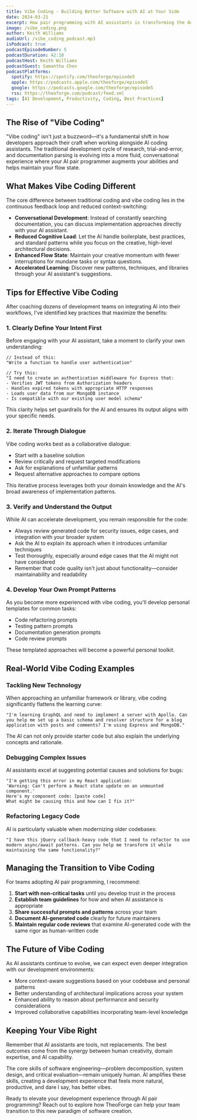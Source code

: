 ```yaml
---
title: Vibe Coding - Building Better Software with AI at Your Side
date: 2024-03-21
excerpt: How pair programming with AI assistants is transforming the development experience, boosting productivity, and changing the day-to-day reality of writing code.
image: /vibe_coding.png
author: Keith Williams
audioUrl: /vibe_coding_podcast.mp3
isPodcast: true
podcastEpisodeNumber: 5
podcastDuration: 42:18
podcastHost: Keith Williams
podcastGuest: Samantha Chen
podcastPlatforms:
  spotify: https://spotify.com/theoforge/episode5
  apple: https://podcasts.apple.com/theoforge/episode5
  google: https://podcasts.google.com/theoforge/episode5
  rss: https://theoforge.com/podcast/feed.xml
tags: [AI Development, Productivity, Coding, Best Practices]
---
```


## The Rise of "Vibe Coding"

"Vibe coding" isn't just a buzzword—it's a fundamental shift in how developers approach their craft when working alongside AI coding assistants. The traditional development cycle of research, trial-and-error, and documentation parsing is evolving into a more fluid, conversational experience where your AI pair programmer augments your abilities and helps maintain your flow state.

## What Makes Vibe Coding Different

The core difference between traditional coding and vibe coding lies in the continuous feedback loop and reduced context-switching:

* **Conversational Development**: Instead of constantly searching documentation, you can discuss implementation approaches directly with your AI assistant.
* **Reduced Cognitive Load**: Let the AI handle boilerplate, best practices, and standard patterns while you focus on the creative, high-level architectural decisions.
* **Enhanced Flow State**: Maintain your creative momentum with fewer interruptions for mundane tasks or syntax questions.
* **Accelerated Learning**: Discover new patterns, techniques, and libraries through your AI assistant's suggestions.

## Tips for Effective Vibe Coding

After coaching dozens of development teams on integrating AI into their workflows, I've identified key practices that maximize the benefits:

### 1. Clearly Define Your Intent First

Before engaging with your AI assistant, take a moment to clarify your own understanding:

```
// Instead of this:
"Write a function to handle user authentication"

// Try this:
"I need to create an authentication middleware for Express that:
- Verifies JWT tokens from Authorization headers
- Handles expired tokens with appropriate HTTP responses
- Loads user data from our MongoDB instance
- Is compatible with our existing user model schema"
```

This clarity helps set guardrails for the AI and ensures its output aligns with your specific needs.

### 2. Iterate Through Dialogue

Vibe coding works best as a collaborative dialogue:

* Start with a baseline solution
* Review critically and request targeted modifications
* Ask for explanations of unfamiliar patterns
* Request alternative approaches to compare options

This iterative process leverages both your domain knowledge and the AI's broad awareness of implementation patterns.

### 3. Verify and Understand the Output

While AI can accelerate development, you remain responsible for the code:

* Always review generated code for security issues, edge cases, and integration with your broader system
* Ask the AI to explain its approach when it introduces unfamiliar techniques
* Test thoroughly, especially around edge cases that the AI might not have considered
* Remember that code quality isn't just about functionality—consider maintainability and readability

### 4. Develop Your Own Prompt Patterns

As you become more experienced with vibe coding, you'll develop personal templates for common tasks:

* Code refactoring prompts
* Testing pattern prompts
* Documentation generation prompts
* Code review prompts

These templated approaches will become a powerful personal toolkit.

## Real-World Vibe Coding Examples

### Tackling New Technology

When approaching an unfamiliar framework or library, vibe coding significantly flattens the learning curve:

```
"I'm learning GraphQL and need to implement a server with Apollo. Can you help me set up a basic schema and resolver structure for a blog application with posts and comments? I'm using Express and MongoDB."
```

The AI can not only provide starter code but also explain the underlying concepts and rationale.

### Debugging Complex Issues

AI assistants excel at suggesting potential causes and solutions for bugs:

```
"I'm getting this error in my React application:
'Warning: Can't perform a React state update on an unmounted component.'
Here's my component code: [paste code]
What might be causing this and how can I fix it?"
```

### Refactoring Legacy Code

AI is particularly valuable when modernizing older codebases:

```
"I have this jQuery callback-heavy code that I need to refactor to use modern async/await patterns. Can you help me transform it while maintaining the same functionality?"
```

## Managing the Transition to Vibe Coding

For teams adopting AI pair programming, I recommend:

1. **Start with non-critical tasks** until you develop trust in the process
2. **Establish team guidelines** for how and when AI assistance is appropriate
3. **Share successful prompts and patterns** across your team
4. **Document AI-generated code** clearly for future maintainers
5. **Maintain regular code reviews** that examine AI-generated code with the same rigor as human-written code

## The Future of Vibe Coding

As AI assistants continue to evolve, we can expect even deeper integration with our development environments:

* More context-aware suggestions based on your codebase and personal patterns
* Better understanding of architectural implications across your system
* Enhanced ability to reason about performance and security considerations
* Improved collaborative capabilities incorporating team-level knowledge

## Keeping Your Vibe Right

Remember that AI assistants are tools, not replacements. The best outcomes come from the synergy between human creativity, domain expertise, and AI capability.

The core skills of software engineering—problem decomposition, system design, and critical evaluation—remain uniquely human. AI amplifies these skills, creating a development experience that feels more natural, productive, and dare I say, has better vibes.

Ready to elevate your development experience through AI pair programming? Reach out to explore how TheoForge can help your team transition to this new paradigm of software creation.
